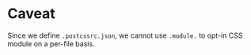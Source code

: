 # Caveat

Since we define `.postcssrc.json`, we cannot use `.module.` to opt-in CSS module on a per-file basis.
